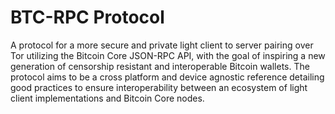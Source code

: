 # BTC-RPC Protocol
A protocol for a more secure and private light client to server pairing over Tor utilizing the Bitcoin Core JSON-RPC API, with the goal of inspiring a new generation of censorship resistant and interoperable Bitcoin wallets. The protocol aims to be a cross platform and device agnostic reference detailing good practices to ensure interoperability between an ecosystem of light client implementations and Bitcoin Core nodes.
